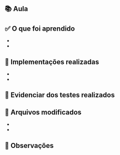 ## 📚 Aula
<!-- Ex: Aula 01 - Criando a classe Livro -->

## ✅ O que foi aprendido
<!-- Descreva aqui os conceitos e práticas aprendidas nesta aula -->
- 
- 

## 🔧 Implementações realizadas
<!-- Liste as principais alterações feitas no código -->
- 
- 

## 🧪 Evidenciar dos testes realizados
<!-- Se aplicável, descreva como rodar ou testar a funcionalidade -->

## 📁 Arquivos modificados
<!-- Lista de arquivos criados ou alterados (opcional, mas útil) -->
- 
- 

## 📝 Observações
<!-- Anotações, dúvidas ou links úteis sobre a aula ou implementação -->

